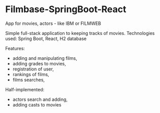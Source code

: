 # Filmbase-SpringBoot-React
App for movies, actors - like IBM or FILMWEB

Simple full-stack application to keeping tracks of movies.
Technologies used: Spring Boot, React, H2 database

Features:
- adding and manipulating films,
- adding grades to movies,
- registration of user,
- rankings of films,
- films searches,

Half-implemented:
- actors search and adding,
- adding casts to movies
